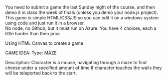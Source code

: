 You need to submit a game the last Sunday night of the course, and then demo it in class the week of finals (unless you demo your node.js project). 
This game is simple HTML/CSS/JS so you can edit it on a windows system using code and just run it in a browser.  
No node, no Github, but it must run on Azure.  You have 4 choices, each a little harder than then prior.

Using HTML Canvas to create a game


GAME IDEA:
Type: MAZE 

Description: Character is a mouse, navigating through a maze to find cheese under a specified amount of time
            If character touches the walls they will be teleported back to the start. 

